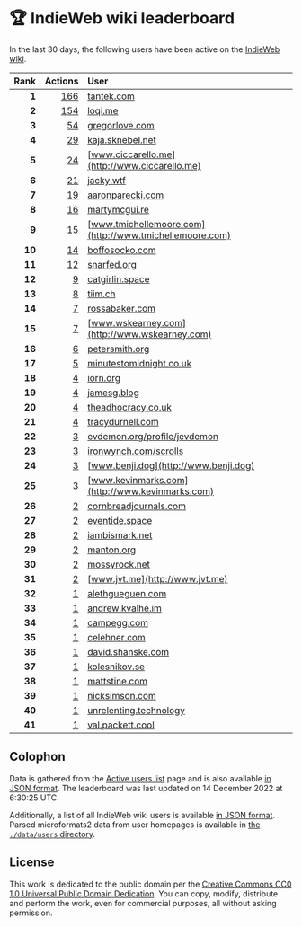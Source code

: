 # 🏆 IndieWeb wiki leaderboard

In the last 30 days, the following users have been active on the [IndieWeb wiki](https://indieweb.org).

| Rank | Actions | User |
|-----:|--------:|:-----|
| **1** | [166](https://indieweb.org/Special:Contributions/Tantek.com) | [tantek.com](http://tantek.com) |
| **2** | [154](https://indieweb.org/Special:Contributions/Loqi.me) | [loqi.me](http://loqi.me) |
| **3** | [54](https://indieweb.org/Special:Contributions/Gregorlove.com) | [gregorlove.com](http://gregorlove.com) |
| **4** | [29](https://indieweb.org/Special:Contributions/Kaja.sknebel.net) | [kaja.sknebel.net](http://kaja.sknebel.net) |
| **5** | [24](https://indieweb.org/Special:Contributions/Www.ciccarello.me) | [www.ciccarello.me](http://www.ciccarello.me) |
| **6** | [21](https://indieweb.org/Special:Contributions/Jacky.wtf) | [jacky.wtf](http://jacky.wtf) |
| **7** | [19](https://indieweb.org/Special:Contributions/Aaronparecki.com) | [aaronparecki.com](http://aaronparecki.com) |
| **8** | [16](https://indieweb.org/Special:Contributions/Martymcgui.re) | [martymcgui.re](http://martymcgui.re) |
| **9** | [15](https://indieweb.org/Special:Contributions/Www.tmichellemoore.com) | [www.tmichellemoore.com](http://www.tmichellemoore.com) |
| **10** | [14](https://indieweb.org/Special:Contributions/Boffosocko.com) | [boffosocko.com](http://boffosocko.com) |
| **11** | [12](https://indieweb.org/Special:Contributions/Snarfed.org) | [snarfed.org](http://snarfed.org) |
| **12** | [9](https://indieweb.org/Special:Contributions/Catgirlin.space) | [catgirlin.space](http://catgirlin.space) |
| **13** | [8](https://indieweb.org/Special:Contributions/Tiim.ch) | [tiim.ch](http://tiim.ch) |
| **14** | [7](https://indieweb.org/Special:Contributions/Rossabaker.com) | [rossabaker.com](http://rossabaker.com) |
| **15** | [7](https://indieweb.org/Special:Contributions/Www.wskearney.com) | [www.wskearney.com](http://www.wskearney.com) |
| **16** | [6](https://indieweb.org/Special:Contributions/Petersmith.org) | [petersmith.org](http://petersmith.org) |
| **17** | [5](https://indieweb.org/Special:Contributions/Minutestomidnight.co.uk) | [minutestomidnight.co.uk](http://minutestomidnight.co.uk) |
| **18** | [4](https://indieweb.org/Special:Contributions/Iorn.org) | [iorn.org](http://iorn.org) |
| **19** | [4](https://indieweb.org/Special:Contributions/Jamesg.blog) | [jamesg.blog](http://jamesg.blog) |
| **20** | [4](https://indieweb.org/Special:Contributions/Theadhocracy.co.uk) | [theadhocracy.co.uk](http://theadhocracy.co.uk) |
| **21** | [4](https://indieweb.org/Special:Contributions/Tracydurnell.com) | [tracydurnell.com](http://tracydurnell.com) |
| **22** | [3](https://indieweb.org/Special:Contributions/Evdemon.org_profile_jevdemon) | [evdemon.org/profile/jevdemon](http://evdemon.org/profile/jevdemon) |
| **23** | [3](https://indieweb.org/Special:Contributions/Ironwynch.com_scrolls) | [ironwynch.com/scrolls](http://ironwynch.com/scrolls) |
| **24** | [3](https://indieweb.org/Special:Contributions/Www.benji.dog) | [www.benji.dog](http://www.benji.dog) |
| **25** | [3](https://indieweb.org/Special:Contributions/Www.kevinmarks.com) | [www.kevinmarks.com](http://www.kevinmarks.com) |
| **26** | [2](https://indieweb.org/Special:Contributions/Cornbreadjournals.com) | [cornbreadjournals.com](http://cornbreadjournals.com) |
| **27** | [2](https://indieweb.org/Special:Contributions/Eventide.space) | [eventide.space](http://eventide.space) |
| **28** | [2](https://indieweb.org/Special:Contributions/Iambismark.net) | [iambismark.net](http://iambismark.net) |
| **29** | [2](https://indieweb.org/Special:Contributions/Manton.org) | [manton.org](http://manton.org) |
| **30** | [2](https://indieweb.org/Special:Contributions/Mossyrock.net) | [mossyrock.net](http://mossyrock.net) |
| **31** | [2](https://indieweb.org/Special:Contributions/Www.jvt.me) | [www.jvt.me](http://www.jvt.me) |
| **32** | [1](https://indieweb.org/Special:Contributions/Alethgueguen.com) | [alethgueguen.com](http://alethgueguen.com) |
| **33** | [1](https://indieweb.org/Special:Contributions/Andrew.kvalhe.im) | [andrew.kvalhe.im](http://andrew.kvalhe.im) |
| **34** | [1](https://indieweb.org/Special:Contributions/Campegg.com) | [campegg.com](http://campegg.com) |
| **35** | [1](https://indieweb.org/Special:Contributions/Celehner.com) | [celehner.com](http://celehner.com) |
| **36** | [1](https://indieweb.org/Special:Contributions/David.shanske.com) | [david.shanske.com](http://david.shanske.com) |
| **37** | [1](https://indieweb.org/Special:Contributions/Kolesnikov.se) | [kolesnikov.se](http://kolesnikov.se) |
| **38** | [1](https://indieweb.org/Special:Contributions/Mattstine.com) | [mattstine.com](http://mattstine.com) |
| **39** | [1](https://indieweb.org/Special:Contributions/Nicksimson.com) | [nicksimson.com](http://nicksimson.com) |
| **40** | [1](https://indieweb.org/Special:Contributions/Unrelenting.technology) | [unrelenting.technology](http://unrelenting.technology) |
| **41** | [1](https://indieweb.org/Special:Contributions/Val.packett.cool) | [val.packett.cool](http://val.packett.cool) |


## Colophon

Data is gathered from the [Active users list](https://indieweb.org/Special:ActiveUsers) page and is also available [in JSON format](https://github.com/jgarber623/indieweb-wiki-leaderboard/blob/main/data/leaderboard.json). The leaderboard was last updated on 14 December 2022 at 6:30:25 UTC.

Additionally, a list of all IndieWeb wiki users is available [in JSON format](https://github.com/jgarber623/indieweb-wiki-leaderboard/blob/main/data/users.json). Parsed microformats2 data from user homepages is available in [the `./data/users` directory](https://github.com/jgarber623/indieweb-wiki-leaderboard/blob/main/data/users).

## License

This work is dedicated to the public domain per the [Creative Commons CC0 1.0 Universal Public Domain Dedication](https://creativecommons.org/publicdomain/zero/1.0/). You can copy, modify, distribute and perform the work, even for commercial purposes, all without asking permission.
